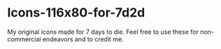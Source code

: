 # Icons-116x80-for-7d2d
My original icons made for 7 days to die. Feel free to use these for non-commercial endeavors and to credit me.
